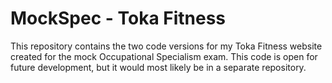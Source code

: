 # MockSpec - Toka Fitness

This repository contains the two code versions for my Toka Fitness website created for the mock Occupational Specialism exam. This code is open for future development, but it would most likely be in a separate repository.
